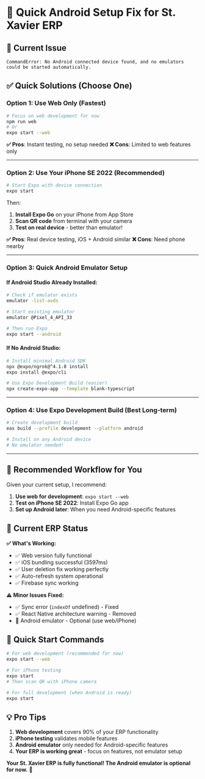 # 📱 Quick Android Setup Fix for St. Xavier ERP

## 🚨 **Current Issue**
```
CommandError: No Android connected device found, and no emulators could be started automatically.
```

## ✅ **Quick Solutions (Choose One)**

### **Option 1: Use Web Only (Fastest)**
```bash
# Focus on web development for now
npm run web
# Or
expo start --web
```
**✅ Pros**: Instant testing, no setup needed
**❌ Cons**: Limited to web features only

---

### **Option 2: Use Your iPhone SE 2022 (Recommended)**
```bash
# Start Expo with device connection
expo start
```
Then:
1. **Install Expo Go** on your iPhone from App Store
2. **Scan QR code** from terminal with your camera
3. **Test on real device** - better than emulator!

**✅ Pros**: Real device testing, iOS + Android similar
**❌ Cons**: Need phone nearby

---

### **Option 3: Quick Android Emulator Setup**

#### **If Android Studio Already Installed:**
```bash
# Check if emulator exists
emulator -list-avds

# Start existing emulator
emulator @Pixel_4_API_33

# Then run Expo
expo start --android
```

#### **If No Android Studio:**
```bash
# Install minimal Android SDK
npx @expo/ngrok@^4.1.0 install
expo install @expo/cli

# Use Expo Development Build (easier)
npx create-expo-app --template blank-typescript
```

---

### **Option 4: Use Expo Development Build (Best Long-term)**
```bash
# Create development build
eas build --profile development --platform android

# Install on any Android device
# No emulator needed!
```

---

## 🎯 **Recommended Workflow for You**

Given your current setup, I recommend:

1. **Use web for development**: `expo start --web`
2. **Test on iPhone SE 2022**: Install Expo Go app
3. **Set up Android later**: When you need Android-specific features

## 🔧 **Current ERP Status**

**✅ What's Working:**
- ✅ Web version fully functional
- ✅ iOS bundling successful (3597ms)
- ✅ User deletion fix working perfectly
- ✅ Auto-refresh system operational
- ✅ Firebase sync working

**⚠️ Minor Issues Fixed:**
- ✅ Sync error (`indexOf` undefined) - Fixed
- ✅ React Native architecture warning - Removed
- 🔄 Android emulator - Optional (use web/iPhone)

## 🚀 **Quick Start Commands**

```bash
# For web development (recommended for now)
expo start --web

# For iPhone testing
expo start
# Then scan QR with iPhone camera

# For full development (when Android is ready)
expo start
```

## 💡 **Pro Tips**

1. **Web development** covers 90% of your ERP functionality
2. **iPhone testing** validates mobile features
3. **Android emulator** only needed for Android-specific features
4. **Your ERP is working great** - focus on features, not emulator setup

**Your St. Xavier ERP is fully functional! The Android emulator is optional for now.** 🎉
